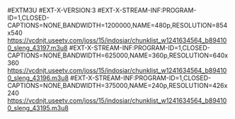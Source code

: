 #EXTM3U
#EXT-X-VERSION:3
#EXT-X-STREAM-INF:PROGRAM-ID=1,CLOSED-CAPTIONS=NONE,BANDWIDTH=1200000,NAME=480p,RESOLUTION=854x540
https://vcdnjt.useetv.com/joss/15/indosiar/chunklist_w1241634564_b894100_sleng_43197.m3u8
#EXT-X-STREAM-INF:PROGRAM-ID=1,CLOSED-CAPTIONS=NONE,BANDWIDTH=625000,NAME=360p,RESOLUTION=640x360
https://vcdnjt.useetv.com/joss/15/indosiar/chunklist_w1241634564_b894100_sleng_43196.m3u8
#EXT-X-STREAM-INF:PROGRAM-ID=1,CLOSED-CAPTIONS=NONE,BANDWIDTH=375000,NAME=240p,RESOLUTION=426x240
https://vcdnjt.useetv.com/joss/15/indosiar/chunklist_w1241634564_b894100_sleng_43195.m3u8
